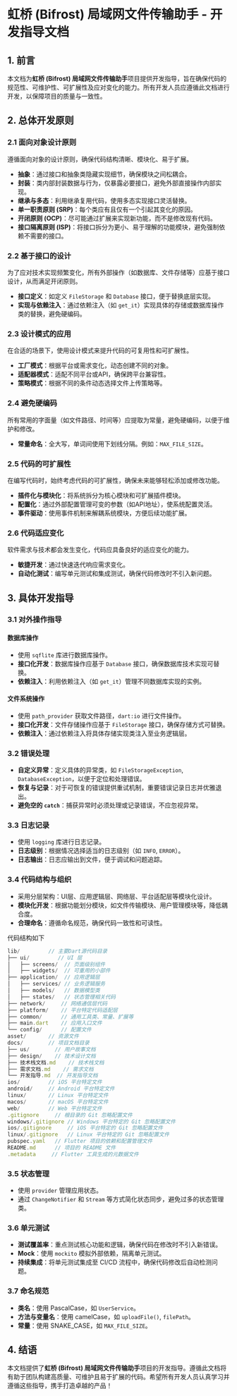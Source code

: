 # 虹桥 (Bifrost) 局域网文件传输助手 - 开发指导文档

## 1. 前言

本文档为**虹桥 (Bifrost) 局域网文件传输助手**项目提供开发指导，旨在确保代码的规范性、可维护性、可扩展性及应对变化的能力。所有开发人员应遵循此文档进行开发，以保障项目的质量与一致性。

## 2. 总体开发原则

### 2.1 面向对象设计原则

遵循面向对象的设计原则，确保代码结构清晰、模块化、易于扩展。

- **抽象**：通过接口和抽象类隐藏实现细节，确保模块之间松耦合。
- **封装**：类内部封装数据与行为，仅暴露必要接口，避免外部直接操作内部实现。
- **继承与多态**：利用继承复用代码，使用多态实现接口灵活替换。
- **单一职责原则 (SRP)**：每个类应有且仅有一个引起其变化的原因。
- **开闭原则 (OCP)**：尽可能通过扩展来实现新功能，而不是修改现有代码。
- **接口隔离原则 (ISP)**：将接口拆分为更小、易于理解的功能模块，避免强制依赖不需要的接口。

### 2.2 基于接口的设计

为了应对技术实现频繁变化，所有外部操作（如数据库、文件存储等）应基于接口设计，从而满足开闭原则。

- **接口定义**：如定义 `FileStorage` 和 `Database` 接口，便于替换底层实现。
- **实现与依赖注入**：通过依赖注入（如 `get_it`）实现具体的存储或数据库操作类的替换，避免硬编码。

### 2.3 设计模式的应用

在合适的场景下，使用设计模式来提升代码的可复用性和可扩展性。

- **工厂模式**：根据平台或需求变化，动态创建不同的对象。
- **适配器模式**：适配不同平台或API，确保跨平台兼容性。
- **策略模式**：根据不同的条件动态选择文件上传策略等。

### 2.4 避免硬编码

所有常用的字面量（如文件路径、时间等）应提取为常量，避免硬编码，以便于维护和修改。

- **常量命名**：全大写，单词间使用下划线分隔。例如：`MAX_FILE_SIZE`。

### 2.5 代码的可扩展性

在编写代码时，始终考虑代码的可扩展性，确保未来能够轻松添加或修改功能。

- **插件化与模块化**：将系统拆分为核心模块和可扩展插件模块。
- **配置化**：通过外部配置管理可变的参数（如API地址），使系统配置灵活。
- **事件驱动**：使用事件机制来解耦系统模块，方便后续功能扩展。

### 2.6 代码适应变化

软件需求与技术都会发生变化，代码应具备良好的适应变化的能力。

- **敏捷开发**：通过快速迭代响应需求变化。
- **自动化测试**：编写单元测试和集成测试，确保代码修改时不引入新问题。

## 3. 具体开发指导

### 3.1 对外操作指导

#### 数据库操作

- 使用 `sqflite` 库进行数据库操作。
- **接口化开发**：数据库操作应基于 `Database` 接口，确保数据库技术实现可替换。
- **依赖注入**：利用依赖注入（如 `get_it`）管理不同数据库实现的实例。

#### 文件系统操作

- 使用 `path_provider` 获取文件路径，`dart:io` 进行文件操作。
- **接口化开发**：文件存储操作应基于 `FileStorage` 接口，确保存储方式可替换。
- **依赖注入**：通过依赖注入将具体存储实现类注入至业务逻辑层。

### 3.2 错误处理

- **自定义异常**：定义具体的异常类，如 `FileStorageException`, `DatabaseException`，以便于定位和处理错误。
- **恢复与记录**：对于可恢复的错误提供重试机制，重要错误记录日志并优雅退出。
- **避免空的 `catch`**：捕获异常时必须处理或记录错误，不应忽视异常。

### 3.3 日志记录

- 使用 `logging` 库进行日志记录。
- **日志级别**：根据情况选择适当的日志级别（如 `INFO`, `ERROR`）。
- **日志输出**：日志应输出到文件，便于调试和问题追踪。

### 3.4 代码结构与组织

- 采用分层架构：UI层、应用逻辑层、网络层、平台适配层等模块化设计。
- **模块化开发**：根据功能划分模块，如文件传输模块、用户管理模块等，降低耦合度。
- **合理命名**：遵循命名规范，确保代码一致性和可读性。

代码结构如下
```ts
lib/         // 主要Dart源代码目录
├── ui/         // UI 层
│   ├── screens/  // 页面级别组件
│   ├── widgets/  // 可重用的小部件
├── application/  // 应用逻辑层
│   ├── services/ // 业务逻辑服务
│   ├── models/   // 数据模型类
│   ├── states/   // 状态管理相关代码
├── network/     // 网络通信层代码
├── platform/    // 平台特定代码适配层
├── common/      // 通用工具类、常量、扩展等
├── main.dart    // 应用入口文件
└── config/      // 配置文件
asset/       // 资源文件
docs/        // 项目文档目录
├── us/        // 用户故事文档
├── design/    // 技术设计文档
├── 技术栈文档.md    // 技术栈文档
├── 需求文档.md    // 需求文档
└── 开发指导.md  // 开发指导文档
ios/         // iOS 平台特定文件
android/     // Android 平台特定文件
linux/       // Linux 平台特定文件
macos/       // macOS 平台特定文件
web/         // Web 平台特定文件
.gitignore     // 根目录的 Git 忽略配置文件
windows/.gitignore // Windows 平台特定的 Git 忽略配置文件
ios/.gitignore     // iOS 平台特定的 Git 忽略配置文件
linux/.gitignore   // Linux 平台特定的 Git 忽略配置文件
pubspec.yaml   // Flutter 项目的依赖和配置管理文件
README.md      // 项目的 README 文件
.metadata     // Flutter 工具生成的元数据文件
```

### 3.5 状态管理

- 使用 `provider` 管理应用状态。
- 通过 `ChangeNotifier` 和 `Stream` 等方式简化状态同步，避免过多的状态管理类。

### 3.6 单元测试

- **测试覆盖率**：重点测试核心功能和逻辑，确保代码在修改时不引入新错误。
- **Mock**：使用 `mockito` 模拟外部依赖，隔离单元测试。
- **持续集成**：将单元测试集成至 CI/CD 流程中，确保代码修改后自动检测问题。

### 3.7 命名规范

- **类名**：使用 PascalCase，如 `UserService`。
- **方法与变量名**：使用 camelCase，如 `uploadFile()`, `filePath`。
- **常量**：使用 SNAKE_CASE，如 `MAX_FILE_SIZE`。

## 4. 结语

本文档提供了**虹桥 (Bifrost) 局域网文件传输助手**项目的开发指导。遵循此文档将有助于团队构建高质量、可维护且易于扩展的代码。希望所有开发人员认真学习并遵循这些指导，携手打造卓越的产品！